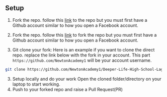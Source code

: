 
## Setup

1. Fork the repo. follow this [link](https://github.com/NewtonAcademy1/Deeper-Life-High-School-Lagos/fork) to the repo but you must first have a Github account similar to how you open a Facebook account.
1. Fork the repo. follow this [link](https://github.com/NewtonAcademy1/Deeper-Life-High-School-Lagos/fork) to fork the repo but you must first have a Github account similar to how you open a Facebook account.

2. Git clone your fork: Here is an example if you want to clone the direct repo. replace the link below with the fork in your account. This part `https://github.com/NewtonAcademy1` will be your account username.

  ```bash
  git clone https://github.com/NewtonAcademy1/Deeper-Life-High-School-Lagos.git
  ```

3. Setup locally and do your work
   Open the cloned folder/directory on your laptop to start working.
4. Push to your forked repo and raise a Pull Request(PR)
